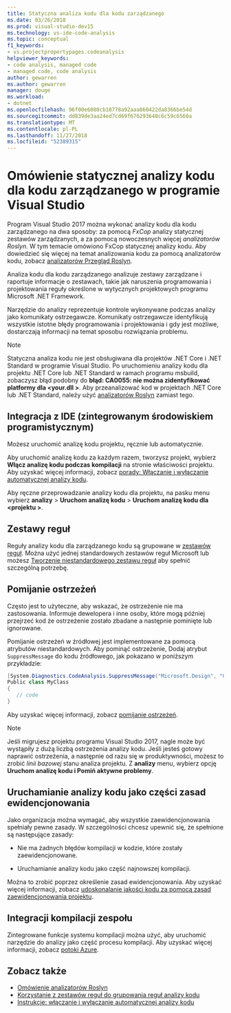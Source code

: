 ```yaml
---
title: Statyczna analiza kodu dla kodu zarządzanego
ms.date: 03/26/2018
ms.prod: visual-studio-dev15
ms.technology: vs-ide-code-analysis
ms.topic: conceptual
f1_keywords:
- vs.projectpropertypages.codeanalysis
helpviewer_keywords:
- code analysis, managed code
- managed code, code analysis
author: gewarren
ms.author: gewarren
manager: douge
ms.workload:
- dotnet
ms.openlocfilehash: 96f00e6080cb10778a92aaa860422da8366be54d
ms.sourcegitcommit: dd839de3aa24ed7cd69f676293648c6c59c6560a
ms.translationtype: MT
ms.contentlocale: pl-PL
ms.lasthandoff: 11/27/2018
ms.locfileid: "52389315"
---
```

# <a name="overview-of-static-code-analysis-for-managed-code-in-visual-studio"></a>Omówienie statycznej analizy kodu dla kodu zarządzanego w programie Visual Studio

Program Visual Studio 2017 można wykonać analizy kodu dla kodu zarządzanego na dwa sposoby: za pomocą *FxCop* analizy statycznej zestawów zarządzanych, a za pomocą nowoczesnych więcej *analizatorów Roslyn*. W tym temacie omówiono FxCop statycznej analizy kodu. Aby dowiedzieć się więcej na temat analizowania kodu za pomocą analizatorów kodu, zobacz [analizatorów Przegląd Roslyn](../code-quality/roslyn-analyzers-overview.md).

Analiza kodu dla kodu zarządzanego analizuje zestawy zarządzane i raportuje informacje o zestawach, takie jak naruszenia programowania i projektowania reguły określone w wytycznych projektowych programu Microsoft .NET Framework.

Narzędzie do analizy reprezentuje kontrole wykonywane podczas analizy jako komunikaty ostrzegawcze. Komunikaty ostrzegawcze identyfikują wszystkie istotne błędy programowania i projektowania i gdy jest możliwe, dostarczają informacji na temat sposobu rozwiązania problemu.

> [!NOTE]
> Statyczna analiza kodu nie jest obsługiwana dla projektów .NET Core i .NET Standard w programie Visual Studio. Po uruchomieniu analizy kodu dla projektu .NET Core lub .NET Standard w ramach programu msbuild, zobaczysz błąd podobny do **błąd: CA0055: nie można zidentyfikować platformy dla \<your.dll >**. Aby przeanalizować kod w projektach .NET Core lub .NET Standard, należy użyć [analizatorów Roslyn](../code-quality/roslyn-analyzers-overview.md) zamiast tego.

## <a name="ide-integrated-development-environment-integration"></a>Integracja z IDE (zintegrowanym środowiskiem programistycznym)

Możesz uruchomić analizę kodu projektu, ręcznie lub automatycznie.

Aby uruchomić analizę kodu za każdym razem, tworzysz projekt, wybierz **Włącz analizę kodu podczas kompilacji** na stronie właściwości projektu. Aby uzyskać więcej informacji, zobacz [porady: Włączanie i wyłączanie automatycznej analizy kodu](../code-quality/how-to-enable-and-disable-automatic-code-analysis-for-managed-code.md).

Aby ręczne przeprowadzanie analizy kodu dla projektu, na pasku menu wybierz **analizy** > **Uruchom analizę kodu** > **Uruchom analizę kodu dla \<projektu >**.

## <a name="rule-sets"></a>Zestawy reguł

Reguły analizy kodu dla zarządzanego kodu są grupowane w [zestawów reguł](../code-quality/using-rule-sets-to-group-code-analysis-rules.md). Można użyć jednej standardowych zestawów reguł Microsoft lub możesz [Tworzenie niestandardowego zestawu reguł](../code-quality/how-to-create-a-custom-rule-set.md) aby spełnić szczególną potrzebę.

## <a name="suppress-warnings"></a>Pomijanie ostrzeżeń

Często jest to użyteczne, aby wskazać, że ostrzeżenie nie ma zastosowania. Informuje dewelopera i inne osoby, które mogą później przejrzeć kod że ostrzeżenie zostało zbadane a następnie pominięte lub ignorowane.

Pomijanie ostrzeżeń w źródłowej jest implementowane za pomocą atrybutów niestandardowych. Aby pominąć ostrzeżenie, Dodaj atrybut `SuppressMessage` do kodu źródłowego, jak pokazano w poniższym przykładzie:

```csharp
[System.Diagnostics.CodeAnalysis.SuppressMessage("Microsoft.Design", "CA1039:ListsAreStrongTyped")]
Public class MyClass
{
   // code
}
```

Aby uzyskać więcej informacji, zobacz [pomijanie ostrzeżeń](../code-quality/in-source-suppression-overview.md).

> [!NOTE]
> Jeśli migrujesz projektu programu Visual Studio 2017, nagle może być wystąpiły z dużą liczbą ostrzeżenia analizy kodu. Jeśli jesteś gotowy naprawić ostrzeżenia, a następnie od razu się w produktywności, możesz to zrobić *linii bazowej* stanu analiza projektu. Z **analizy** menu, wybierz opcję **Uruchom analizę kodu i Pomiń aktywne problemy**.

## <a name="run-code-analysis-as-part-of-check-in-policy"></a>Uruchamianie analizy kodu jako części zasad ewidencjonowania

Jako organizacja można wymagać, aby wszystkie zaewidencjonowania spełniały pewne zasady. W szczególności chcesz upewnić się, że spełnione są następujące zasady:

- Nie ma żadnych błędów kompilacji w kodzie, które zostały zaewidencjonowane.

- Uruchamianie analizy kodu jako część najnowszej kompilacji.

Można to zrobić poprzez określenie zasad ewidencjonowania. Aby uzyskać więcej informacji, zobacz [udoskonalanie jakości kodu za pomocą zasad zaewidencjonowania projektu](../code-quality/enhancing-code-quality-with-team-project-check-in-policies.md).

## <a name="team-build-integration"></a>Integracji kompilacji zespołu

Zintegrowane funkcje systemu kompilacji można użyć, aby uruchomić narzędzie do analizy jako część procesu kompilacji. Aby uzyskać więcej informacji, zobacz [potoki Azure](/azure/devops/pipelines/index?view=vsts).

## <a name="see-also"></a>Zobacz także

- [Omówienie analizatorów Roslyn](../code-quality/roslyn-analyzers-overview.md)
- [Korzystanie z zestawów reguł do grupowania reguł analizy kodu](../code-quality/using-rule-sets-to-group-code-analysis-rules.md)
- [Instrukcje: włączanie i wyłączanie automatycznej analizy kodu](../code-quality/how-to-enable-and-disable-automatic-code-analysis-for-managed-code.md)
